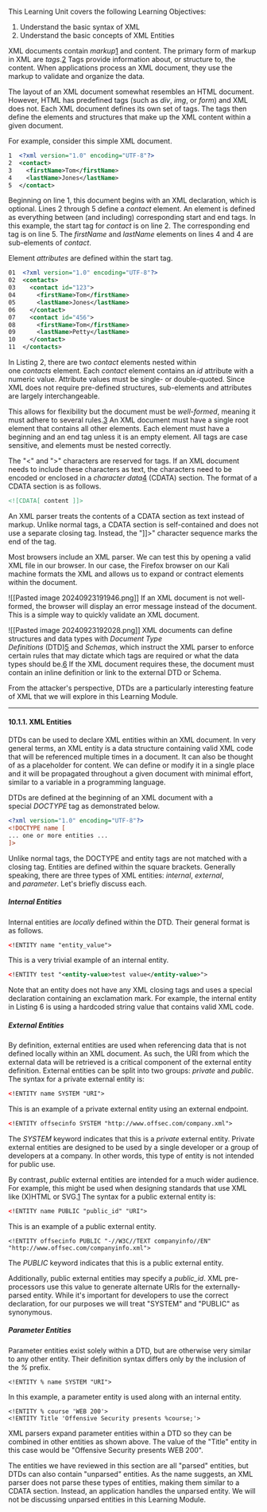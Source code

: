 
This Learning Unit covers the following Learning Objectives:

1. Understand the basic syntax of XML
2. Understand the basic concepts of XML Entities

XML documents contain _markup_[1](https://portal.offsec.com/courses/web-200-28380/learning/xml-external-entities-30967/xml-external-entities-31472#fn-local_id_487-1) and content. The primary form of markup in XML are _tags_.[2](https://portal.offsec.com/courses/web-200-28380/learning/xml-external-entities-30967/xml-external-entities-31472#fn-local_id_487-2) Tags provide information about, or structure to, the content. When applications process an XML document, they use the markup to validate and organize the data.

The layout of an XML document somewhat resembles an HTML document. However, HTML has predefined tags (such as _div_, _img_, or _form_) and XML does not. Each XML document defines its own set of tags. The tags then define the elements and structures that make up the XML content within a given document.

For example, consider this simple XML document.

```xml
1  <?xml version="1.0" encoding="UTF-8"?>
2  <contact>
3    <firstName>Tom</firstName>
4    <lastName>Jones</lastName>
5  </contact>
```

Beginning on line 1, this document begins with an XML declaration, which is optional. Lines 2 through 5 define a _contact_ element. An element is defined as everything between (and including) corresponding start and end tags. In this example, the start tag for _contact_ is on line 2. The corresponding end tag is on line 5. The _firstName_ and _lastName_ elements on lines 4 and 4 are sub-elements of _contact_.

Element _attributes_ are defined within the start tag.
```xml
01  <?xml version="1.0" encoding="UTF-8"?>
02  <contacts>
03    <contact id="123">
04      <firstName>Tom</firstName>
05      <lastName>Jones</lastName>
06    </contact>
07    <contact id="456">
08      <firstName>Tom</firstName>
09      <lastName>Petty</lastName>
10    </contact>
11  </contacts>
```

In Listing 2, there are two _contact_ elements nested within one _contacts_ element. Each _contact_ element contains an _id_ attribute with a numeric value. Attribute values must be single- or double-quoted. Since XML does not require pre-defined structures, sub-elements and attributes are largely interchangeable.

This allows for flexibility but the document must be _well-formed_, meaning it must adhere to several rules.[3](https://portal.offsec.com/courses/web-200-28380/learning/xml-external-entities-30967/introduction-to-xml-31281/introduction-to-xml-31471#fn-local_id_487-3) An XML document must have a single root element that contains all other elements. Each element must have a beginning and an end tag unless it is an empty element. All tags are case sensitive, and elements must be nested correctly.

The "<" and ">" characters are reserved for tags. If an XML document needs to include these characters as text, the characters need to be encoded or enclosed in a _character data_[4](https://portal.offsec.com/courses/web-200-28380/learning/xml-external-entities-30967/introduction-to-xml-31281/introduction-to-xml-31471#fn-local_id_487-4) (CDATA) section. The format of a CDATA section is as follows.

```xml
<![CDATA[ content ]]>
```

An XML parser treats the contents of a CDATA section as text instead of markup. Unlike normal tags, a CDATA section is self-contained and does not use a separate closing tag. Instead, the "]]>" character sequence marks the end of the tag.

Most browsers include an XML parser. We can test this by opening a valid XML file in our browser. In our case, the Firefox browser on our Kali machine formats the XML and allows us to expand or contract elements within the document.

![[Pasted image 20240923191946.png]]
If an XML document is not well-formed, the browser will display an error message instead of the document. This is a simple way to quickly validate an XML document.

![[Pasted image 20240923192028.png]]
XML documents can define structures and data types with _Document Type Definitions_ (DTD)[5](https://portal.offsec.com/courses/web-200-28380/learning/xml-external-entities-30967/introduction-to-xml-31281/introduction-to-xml-31471#fn-local_id_487-5) and _Schemas_, which instruct the XML parser to enforce certain rules that may dictate which tags are required or what the data types should be.[6](https://portal.offsec.com/courses/web-200-28380/learning/xml-external-entities-30967/introduction-to-xml-31281/introduction-to-xml-31471#fn-local_id_487-6) If the XML document requires these, the document must contain an inline definition or link to the external DTD or Schema.

From the attacker's perspective, DTDs are a particularly interesting feature of XML that we will explore in this Learning Module.

--------------
#### 10.1.1. XML Entities

DTDs can be used to declare XML entities within an XML document. In very general terms, an XML entity is a data structure containing valid XML code that will be referenced multiple times in a document. It can also be thought of as a placeholder for content. We can define or modify it in a single place and it will be propagated throughout a given document with minimal effort, similar to a variable in a programming language.

DTDs are defined at the beginning of an XML document with a special _DOCTYPE_ tag as demonstrated below.

```xml
<?xml version="1.0" encoding="UTF-8"?>
<!DOCTYPE name [ 
... one or more entities ...
]>
```

Unlike normal tags, the DOCTYPE and entity tags are not matched with a closing tag. Entities are defined within the square brackets.
Generally speaking, there are three types of XML entities: _internal_, _external_, and _parameter_. Let's briefly discuss each.

##### Internal Entities

Internal entities are _locally_ defined within the DTD. Their general format is as follows.
```xml
<!ENTITY name "entity_value">
```
This is a very trivial example of an internal entity.
```xml
<!ENTITY test "<entity-value>test value</entity-value>">
```
Note that an entity does not have any XML closing tags and uses a special declaration containing an exclamation mark. For example, the internal entity in Listing 6 is using a hardcoded string value that contains valid XML code.

##### External Entities

By definition, external entities are used when referencing data that is not defined locally within an XML document. As such, the URI from which the external data will be retrieved is a critical component of the external entity definition.
External entities can be split into two groups: _private_ and _public_. The syntax for a private external entity is:

```xml
<!ENTITY name SYSTEM "URI">
```
This is an example of a private external entity using an external endpoint.
```xml
<!ENTITY offsecinfo SYSTEM "http://www.offsec.com/company.xml">
```
The _SYSTEM_ keyword indicates that this is a _private_ external entity. Private external entities are designed to be used by a single developer or a group of developers at a company. In other words, this type of entity is not intended for public use.

By contrast, _public_ external entities are intended for a much wider audience. For example, this might be used when designing standards that use XML like (X)HTML or SVG.[1](https://portal.offsec.com/courses/web-200-28380/learning/xml-external-entities-30967/introduction-to-xml-31281/xml-entities-31030#fn-local_id_22-1) The syntax for a public external entity is:

```xml
<!ENTITY name PUBLIC "public_id" "URI">
```
This is an example of a public external entity.
```
<!ENTITY offsecinfo PUBLIC "-//W3C//TEXT companyinfo//EN" "http://www.offsec.com/companyinfo.xml">
```
The _PUBLIC_ keyword indicates that this is a public external entity.

Additionally, public external entities may specify a _public_id_. XML pre-processors use this value to generate alternate URIs for the externally-parsed entity. While it's important for developers to use the correct declaration, for our purposes we will treat "SYSTEM" and "PUBLIC" as synonymous.

##### Parameter Entities
Parameter entities exist solely within a DTD, but are otherwise very similar to any other entity. Their definition syntax differs only by the inclusion of the _%_ prefix.

```
<!ENTITY % name SYSTEM "URI">
```
In this example, a parameter entity is used along with an internal entity.
```
<!ENTITY % course 'WEB 200'>
<!ENTITY Title 'Offensive Security presents %course;'>
```
XML parsers expand parameter entities within a DTD so they can be combined in other entities as shown above. The value of the "Title" entity in this case would be "Offensive Security presents WEB 200".

The entities we have reviewed in this section are all "parsed" entities, but DTDs can also contain "unparsed" entities. As the name suggests, an XML parser does not parse these types of entities, making them similar to a CDATA section. Instead, an application handles the unparsed entity. We will not be discussing unparsed entities in this Learning Module.